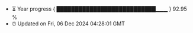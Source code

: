 - ⏳ Year progress { ███████████████████████████▁▁▁ } 92.95 %
- ⏰ Updated on Fri, 06 Dec 2024 04:28:01 GMT

